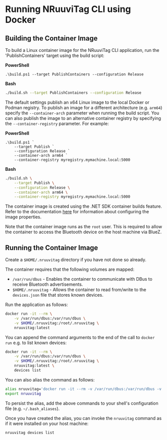 # Running NRuuviTag CLI using Docker

## Building the Container Image

To build a Linux container image for the NRuuviTag CLI application, run the 'PublishContainers' target using the build script:

**PowerShell**

```pwsh
.\build.ps1 --target PublishContainers --configuration Release
``` 

**Bash**

```sh
./build.sh --target PublishContainers --configuration Release
``` 

The default settings publish an x64 Linux image to the local Docker or Podman registry. To publish an image for a different architecture (e.g. `arm64`) specify the `--container-arch` parameter when running the build script. You can also publish the image to an alternative container registry by specifying the `--container-registry` parameter. For example:

**PowerShell**

```pwsh
.\build.ps1 `
    --target Publish `
    --configuration Release `
    --container-arch arm64 `
    --container-registry myregistry.mymachine.local:5000
``` 

**Bash**

```sh
./build.sh \
    --target Publish \
    --configuration Release \
    --container-arch arm64 \
    --container-registry myregistry.mymachine.local:5000
``` 

The container image is created using the .NET SDK container builds feature. Refer to the documentation [here](https://github.com/dotnet/sdk-container-builds) for information about configuring the image properties.

Note that the container image runs as the `root` user. This is required to allow the container to access the Bluetooth device on the host machine via BlueZ.


## Running the Container Image

Create a `$HOME/.nruuvitag` directory if you have not done so already.

The container requires that the following volumes are mapped:

- `/var/run/dbus` - Enables the container to communicate with DBus to receive Bluetooth advertisements.
- `$HOME/.nruuvitag` - Allows the container to read from/write to the `devices.json` file that stores known devices.

Run the application as follows:

```sh
docker run -it --rm \
    -v /var/run/dbus:/var/run/dbus \
    -v $HOME/.nruuvitag:/root/.nruuvitag \
    nruuvitag:latest
```

You can append the command arguments to the end of the call to `docker run` e.g. to list known devices:

```sh
docker run -it --rm \
    -v /var/run/dbus:/var/run/dbus \
    -v $HOME/.nruuvitag:/root/.nruuvitag \
    nruuvitag:latest \
    devices list
```

You can also alias the command as follows:

```sh
alias nruuvitag='docker run -it --rm -v /var/run/dbus:/var/run/dbus -v $HOME/.nruuvitag:/root/.nruuvitag nruuvitag:latest'
export nruuvitag
```

To persist the alias, add the above commands to your shell's configuration file (e.g. `~/.bash_aliases`).

Once you have created the alias, you can invoke the `nruuvitag` command as if it were installed on your host machine:

```sh
nruuvitag devices list
```
